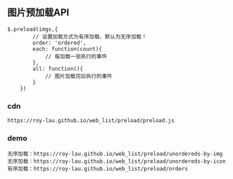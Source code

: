 ## 图片预加载API

	$.preload(imgs,{
			// 设置加载方式为有序加载，默认为无序加载！
			order: 'ordered',
			each: function(count){
				// 每加载一张执行的事件
			},
			all: function(){
				// 图片加载完后执行的事件
			}
		})

### cdn
	https://roy-lau.github.io/web_list/preload/preload.js

### demo

	无序加载：https://roy-lau.github.io/web_list/preload/unordereds-by-img
	无序加载：https://roy-lau.github.io/web_list/preload/unordereds-by-icon
	有序加载：https://roy-lau.github.io/web_list/preload/orders

